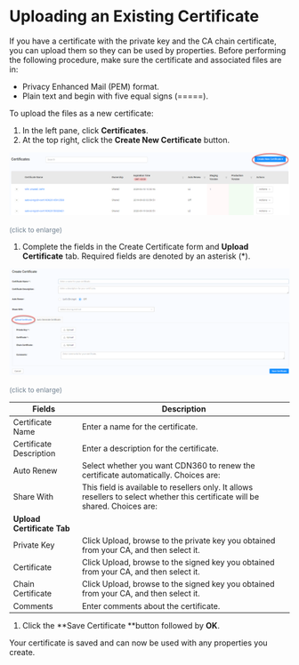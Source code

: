 <!--?xml version="1.0" encoding="utf-8"?-->

<link href="../Resources/TableStyles/Rows.css" rel="stylesheet" madcap:stylesheettype="table">

# Uploading an Existing Certificate

If you have a certificate with the private key and the CA chain certificate, you can upload them so they can be used by properties. Before performing the following procedure, make sure the certificate and associated files are in:

- Privacy Enhanced Mail (PEM) format.
- Plain text and begin with five equal signs (=====).

<!-- -->

To upload the files as a new certificate:

1. In the left pane, click **Certificates**.
2. At the top right, click the **Create New Certificate** button. 

<!-- -->

![null](<../Resources/Images/Create new Certificate Button.png>)

<span style="color: #708090; font-size: 9pt;">(click to enlarge)</span>

1. Complete the fields in the Create Certificate form and **Upload Certificate** tab. Required fields are denoted by an asterisk (\*).

<!-- -->

![null](<../Resources/Images/Upload Certificate.png>)

<span style="color: #708090; font-size: 9pt;">(click to enlarge)</span>

| **Fields**                                                                                                                     | **Description**                                                                                                                |
| ------------------------------------------------------------------------------------------------------------------------------ | ------------------------------------------------------------------------------------------------------------------------------ |
| Certificate Name                                                                                                               | Enter a name for the certificate.                                                                                              |
| Certificate Description                                                                                                        | Enter a description for the certificate.                                                                                       |
| Auto Renew                                                                                                                     | Select whether you want CDN360 to renew the certificate automatically. Choices are:                                            |
| Share With                                                                                                                     | This field is available to resellers only. It allows resellers to select whether this certificate will be shared. Choices are: |
| **Upload Certificate Tab**                                                                                                     |                                                                                                                                |
| Private Key                                                                                                                    | Click Upload, browse to the private key you obtained from your CA, and then select it.                                         |
| Certificate                                                                                                                    | Click Upload, browse to the signed key you obtained from your CA, and then select it.                                          |
| Chain Certificate                                                                                                              | Click Upload, browse to the signed key you obtained from your CA, and then select it.                                          |
| Comments                                                                                                                       | Enter comments about the certificate.                                                                                          |

1. Click the **Save Certificate **button followed by **OK**. 

<!-- -->

Your certificate is saved and can now be used with any properties you create.

